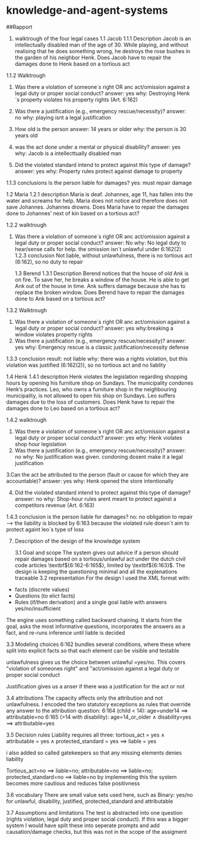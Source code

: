 # knowledge-and-agent-systems

##Rapport

1. walktrough of the four legal cases
 1.1 Jacob
  1.1.1 Description
   Jacob is an intellectually disabled man of the age of 30. While playing,       and without
     realising that he does something wrong, he destroys the rose bushes in         the garden of his
     neighbor Henk. Does Jacob have to repair the damages done to Henk based        on a tortious act

1.1.2 Walktrough
1. Was there a violation of someone´s right OR anc act/omission against a legal duty or proper social conduct?
   answer: yes
   why: Destroying Henk´s property violates his property rights (Art. 6:162)


2. Was there a justification (e.g., emergency rescue/necessity)?
   answer: no
   why: playing isnt a legal justification
   
3. How old is the person
   answer: 14 years or older
   why: the person is 30 years old
   
4. was the act done under a mental or physical disability?
   answer: yes
   why: Jacob is a intellecttually disabled man

5. Did the violated standard intend to protect against this type of damage?
   answer: yes
   why: Property rules protect against damage to property

1.1.3 conclusions
Is the person liable for damages?
  yes: must repair damage
                          
                           
1.2 Maria
     1.2.1 description
      Maria is deaf. Johannes, age 11, has fallen into the water and screams         for help. Maria
      does not notice and therefore does not save Johannes. Johannes drowns.         Does Maria have
      to repair the damages done to Johannes’ next of kin based on a tortious        act?

1.2.2 walktrough
1. Was there a violation of someone´s right OR anc act/omission against a legal duty or proper social conduct?
   answer: No
   why: No legal duty to hear/sense calls for help. the omission isn´t            unlawful under 6:162(2)
1.2.3 conclusion
Not liable, without unlawfulness, there is no tortious act (6:162), so no duty to repair
    

   1.3 Berend
   1.3.1 Description
   Berend notices that the house of old Ank is on fire. To save her, he breaks    a window of
   the house. He is able to get Ank out of the house in time. Ank suffers        damage because she
  has to replace the broken window. Does Berend have to repair the damages       done to Ank
  based on a tortious act?

1.3.2 Walktrough
1. Was there a violation of someone´s right OR anc act/omission against a legal duty or proper social conduct?
   answer: yes
   why:breaking a window violates property rights
2. Was there a justification (e.g., emergency rescue/necessity)?
   answer: yes
   why: Emergency rescue is a classic justification/necessity defense

1.3.3 conclusion
result: not liable
why: there was a rights violation, but this violation was justified (6:162(2)), so no tortious act and no liablity
   
1.4 Henk
1.4.1 description
 Henk violates the legislation regarding shopping hours by opening his furniture shop on
Sundays. The municipality condones Henk’s practices. Leo, who owns a furniture shop
in the neighbouring municipality, is not allowed to open his shop on Sundays. Leo suffers
damages due to the loss of customers. Does Henk have to repair the damages done to Leo
based on a tortious act?

1.4.2 walktrough
1. Was there a violation of someone´s right OR anc act/omission against a legal duty or proper social conduct?
   answer: yes
   why: Henk violates shop hour legislation
2. Was there a justification (e.g., emergency rescue/necessity)?
   answer: no
   why: No justification was given. condoning dosent make it a legal           justification

3.Can the act be attributed to the person (fault or cause for which they are accountable)?
  answer: yes
  why: Henk opened the store intentionally

4. Did the violated standard intend to protect against this type of damage?
   answer: no
   why: Shop-hour rules arent meant to protect against a competitors revenue (Art. 6:163)

1.4.3 conclusion
is the person liable for damages?
no: no obligation to repair
--> the liability is blocked by 6:163 because the violated rule doesn´t aim to protect againt leo´s type of loss
  
  
   
7. Description of the design of the knowledge system

   3.1 Goal and scope
The system gives out advice if a person should repair damages based on a tortious/unlawful act under the dutch civil code articles \textbf${6:162-6:165$}, limited by \textbf${6:163}$.
The design is keeping the questioning minimal and all the explenations traceable
   3.2 representation
For the design I used the XML format with:
- facts (discrete values)
- Questions (to elict facts)
- Rules (if/then derivation) and a single goal liable with answers yes/no/insufficient

The engine uses something called backward chaining. It starts from the goal, asks the most informative questions, incorporates the answers as a fact, and re-runs inference until liable is decided

   3.3 Modeling choices
6:162 bundles several conditions, where these where split into explicit facts so that each element can be visible and testable

unlawfulness gives us the choice between unlawful =yes/no. This covers "violation of someones right" and "act/omission against a legal duty or proper social conduct

Justification gives us a anser if there was a justification for the act or not

3.4 attributions
The capacity affects only the attribution and not unlawfulness. I encoded the two statutory exceptions as rules that override any answer to the attribution question:
6:164 (child < 14): age=under14 ==> attributable=no
6:165 (>14 with disability): age=14_or_older ∧ disability=yes ==> attributable=yes

3.5 Decision rules
Liability requires all three:
tortious_act = yes ∧ attributable = yes ∧ protected_standard = yes ==> liable = yes

i also added so called gatekeepers so that any missing elements denies liability

Tortious_act=no ==> liable=no; attributable=no ==> liable=no; protected_standard=no ==> liable=no
 by implementing this the system becomes more cautious and reduces false positivness

3.6 vocabulary
There are small value sets used here, such as
Binary: yes/no for unlawful, disability, justified, protected_standard and attributable


3.7 Assumptions and limitations
The test is abstracted into one question (rights violation, legal duty and proper social conduct). If this was a bigger system I would have split these into seperate prompts and add causation/damage checks, but this was not in the scope of the assigment



